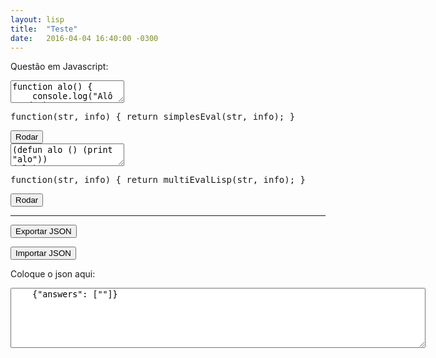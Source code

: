 ```yaml
---
layout: lisp
title:  "Teste"
date:   2016-04-04 16:40:00 -0300
---
```


<script type="text/javascript">
    window.apostila = "teste";
</script>

Questão em Javascript:

<div class="lesson">
<textarea class="code lang-javascript">
function alo() {
    console.log("Alô mundo");
}
alo();
</textarea>
<div class="output"></div>
<div class="output"></div>
<pre class="verifier">function(str, info) { return simplesEval(str, info); }</pre>
<button class="go">Rodar</button>
</div>


<div class="lesson">
<textarea class="code lang-commonlisp">
(defun alo () (print "alo"))
(alo)
</textarea>
<div class="output"></div>
<div class="output"></div>
<pre class="verifier">function(str, info) { return multiEvalLisp(str, info); }</pre>
<button class="go">Rodar</button>
</div>


--------------

<button onclick="$('#json').val(obtemRespostasJson());">Exportar JSON</button>

<button onclick="carregaRespostasJson($('#json').val());">Importar JSON</button>

Coloque o json aqui:

<textarea id="json" rows="6" cols="80">
    {"answers": [""]}
</textarea>


